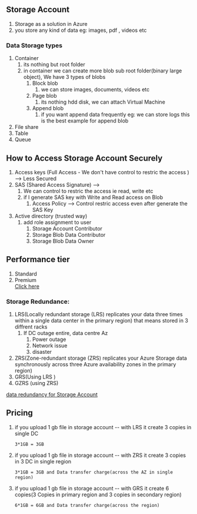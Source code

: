 ## Storage Account 
   1. Storage as a solution in Azure
   2. you store any kind of data eg: images, pdf , videos etc

### Data Storage types 
   1. Container 
      1. its nothing but root folder 
      2. in container we can create more blob sub root folder(binary large object), We have 3 types of blobs 
         1. Block blob 
             1. we can store images, documents, videos etc
         2. Page blob 
             1. its nothing hdd disk, we can attach Virtual Machine
         3. Append blob
             1. if you want append data frequently eg: we can store logs this is the best example for append blob 
   2. File share 
   3. Table 
   4. Queue 


## How to Access Storage Account Securely 
   1. Access keys (Full Access  - We don't have control to restric the access ) --> Less Secured
   2. SAS (Shared Access Signature)  --> 
        1. We can control to restric the access  ie read, write etc 
        2. if I generate SAS key with Write and Read access on Blob  
             1. Access Policy --> Control restric access even after generate the SAS Key 
   3. Active directory (trusted way) 
       1. add role assignment to user 
           1. Storage Account Contributor
           2. Storage Blob Data Contributor
           3. Storage Blob Data Owner   
## Performance tier
   1. Standard 
   2. Premium  
   [Click here](https://docs.microsoft.com/en-us/azure/storage/common/storage-account-overview?toc=/azure/storage/blobs/toc.json) 

### Storage Redundance: 
   1. LRS(Locally redundant storage (LRS) replicates your data three times within a single data center in the primary region) that means stored in 3 diffrent racks 
      1. If DC outage entire, data centre Az
          1. Power outage 
          2. Network issue
          3. disaster 
   2. ZRS(Zone-redundant storage (ZRS) replicates your Azure Storage data synchronously across three Azure availability zones in the primary region) 
   3. GRS(Using LRS )
   4. GZRS (using ZRS)
   
   [data redundancy for Storage Account](https://docs.microsoft.com/en-us/azure/storage/common/storage-redundancy?toc=/azure/storage/blobs/toc.json)


## Pricing 
   1. if you upload 1 gb file in storage account -- with LRS it create 3 copies in single DC
      ```
      3*1GB = 3GB
      ``` 
   2. if you upload 1 gb file in storage account -- with ZRS it create 3 copies  in 3 DC in single region
      ```
      3*1GB = 3GB and Data transfer charge(across the AZ in single region)
      ``` 
   3. if you upload 1 gb file in storage account -- with GRS it create 6 copies(3 Copies in primary region and 3 copies in secondary region)
      ```
      6*1GB = 6GB and Data transfer charge(across the region)
      ```
